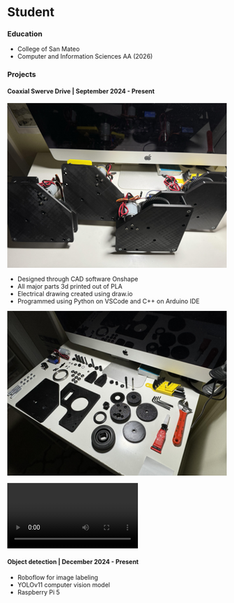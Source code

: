 # Student

### Education
- College of San Mateo
- Computer and Information Sciences AA (2026)

### Projects
#### Coaxial Swerve Drive | September 2024 - Present
![Swerve Modules](/assets/img/SwerveModules.jpg)
- Designed through CAD software Onshape
- All major parts 3d printed out of PLA
- Electrical drawing created using draw.io
- Programmed using Python on VSCode and C++ on Arduino IDE
  
[![Swerve Module Assembly](/assets/img/SwerveParts.jpg)](https://youtu.be/xb2VBfcx2i0)

![Swerve Module Assembly](/assets/vid/Swerve-Drive-Progress.mp4)
#### Object detection | December 2024 - Present
- Roboflow for image labeling
- YOLOv11 computer vision model
- Raspberry Pi 5 
